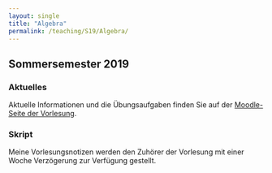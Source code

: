 ```yaml
---
layout: single
title: "Algebra"
permalink: /teaching/S19/Algebra/
---
```


## Sommersemester 2019

### Aktuelles

Aktuelle Informationen und die Übungsaufgaben finden Sie auf der [Moodle-Seite der Vorlesung](https://moodle.uni-siegen.de/course/view.php?id=19608).

### Skript

Meine Vorlesungsnotizen werden den Zuhörer der Vorlesung mit einer Woche Verzögerung zur Verfügung gestellt.

